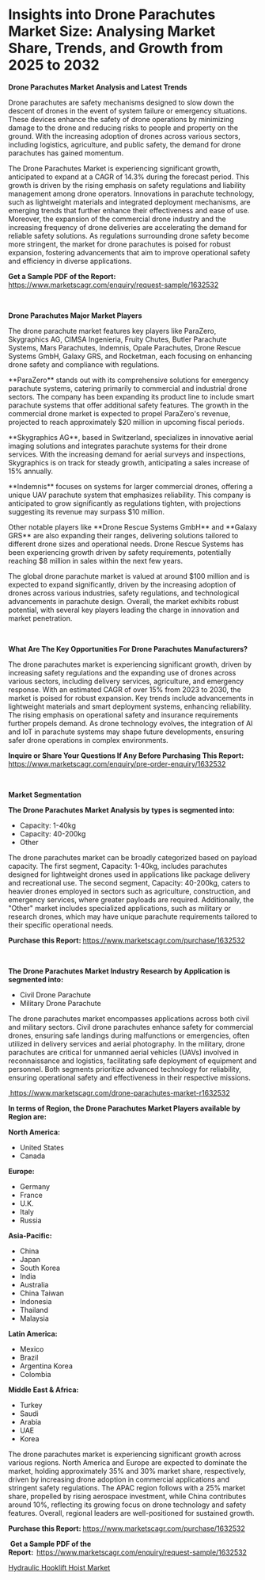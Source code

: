 <p><h1>Insights into Drone Parachutes Market Size: Analysing Market Share, Trends, and Growth from 2025 to 2032</h1></p><p><strong>Drone Parachutes Market Analysis and Latest Trends</strong></p>
<p><p>Drone parachutes are safety mechanisms designed to slow down the descent of drones in the event of system failure or emergency situations. These devices enhance the safety of drone operations by minimizing damage to the drone and reducing risks to people and property on the ground. With the increasing adoption of drones across various sectors, including logistics, agriculture, and public safety, the demand for drone parachutes has gained momentum.</p><p>The Drone Parachutes Market is experiencing significant growth, anticipated to expand at a CAGR of 14.3% during the forecast period. This growth is driven by the rising emphasis on safety regulations and liability management among drone operators. Innovations in parachute technology, such as lightweight materials and integrated deployment mechanisms, are emerging trends that further enhance their effectiveness and ease of use. Moreover, the expansion of the commercial drone industry and the increasing frequency of drone deliveries are accelerating the demand for reliable safety solutions. As regulations surrounding drone safety become more stringent, the market for drone parachutes is poised for robust expansion, fostering advancements that aim to improve operational safety and efficiency in diverse applications.</p></p>
<p><strong>Get a Sample PDF of the Report:&nbsp;</strong> <a href="https://www.marketscagr.com/enquiry/request-sample/1632532?utm_campaign=2623&utm_medium=2&utm_source=Github&utm_content=ia&utm_term=21022025&utm_id=drone-parachutes">https://www.marketscagr.com/enquiry/request-sample/1632532</a></p>
<p>&nbsp;</p>
<p><strong>Drone Parachutes Major Market Players</strong></p>
<p><p>The drone parachute market features key players like ParaZero, Skygraphics AG, CIMSA Ingenieria, Fruity Chutes, Butler Parachute Systems, Mars Parachutes, Indemnis, Opale Parachutes, Drone Rescue Systems GmbH, Galaxy GRS, and Rocketman, each focusing on enhancing drone safety and compliance with regulations.</p><p>**ParaZero** stands out with its comprehensive solutions for emergency parachute systems, catering primarily to commercial and industrial drone sectors. The company has been expanding its product line to include smart parachute systems that offer additional safety features. The growth in the commercial drone market is expected to propel ParaZero's revenue, projected to reach approximately $20 million in upcoming fiscal periods.</p><p>**Skygraphics AG**, based in Switzerland, specializes in innovative aerial imaging solutions and integrates parachute systems for their drone services. With the increasing demand for aerial surveys and inspections, Skygraphics is on track for steady growth, anticipating a sales increase of 15% annually.</p><p>**Indemnis** focuses on systems for larger commercial drones, offering a unique UAV parachute system that emphasizes reliability. This company is anticipated to grow significantly as regulations tighten, with projections suggesting its revenue may surpass $10 million.</p><p>Other notable players like **Drone Rescue Systems GmbH** and **Galaxy GRS** are also expanding their ranges, delivering solutions tailored to different drone sizes and operational needs. Drone Rescue Systems has been experiencing growth driven by safety requirements, potentially reaching $8 million in sales within the next few years.</p><p>The global drone parachute market is valued at around $100 million and is expected to expand significantly, driven by the increasing adoption of drones across various industries, safety regulations, and technological advancements in parachute design. Overall, the market exhibits robust potential, with several key players leading the charge in innovation and market penetration.</p></p>
<p>&nbsp;</p>
<p><strong>What Are The Key Opportunities For Drone Parachutes Manufacturers?</strong></p>
<p><p>The drone parachutes market is experiencing significant growth, driven by increasing safety regulations and the expanding use of drones across various sectors, including delivery services, agriculture, and emergency response. With an estimated CAGR of over 15% from 2023 to 2030, the market is poised for robust expansion. Key trends include advancements in lightweight materials and smart deployment systems, enhancing reliability. The rising emphasis on operational safety and insurance requirements further propels demand. As drone technology evolves, the integration of AI and IoT in parachute systems may shape future developments, ensuring safer drone operations in complex environments.</p></p>
<p><strong>Inquire or Share Your Questions If Any Before Purchasing This Report:</strong> <a href="https://www.marketscagr.com/enquiry/pre-order-enquiry/1632532?utm_campaign=2623&utm_medium=2&utm_source=Github&utm_content=ia&utm_term=21022025&utm_id=drone-parachutes">https://www.marketscagr.com/enquiry/pre-order-enquiry/1632532</a></p>
<p>&nbsp;</p>
<p><strong>Market Segmentation</strong></p>
<p><strong>The Drone Parachutes Market Analysis by types is segmented into:</strong></p>
<p><ul><li>Capacity‎: 1-40kg</li><li>Capacity‎: 40-200kg</li><li>Other</li></ul></p>
<p><p>The drone parachutes market can be broadly categorized based on payload capacity. The first segment, Capacity: 1-40kg, includes parachutes designed for lightweight drones used in applications like package delivery and recreational use. The second segment, Capacity: 40-200kg, caters to heavier drones employed in sectors such as agriculture, construction, and emergency services, where greater payloads are required. Additionally, the "Other" market includes specialized applications, such as military or research drones, which may have unique parachute requirements tailored to their specific operational needs.</p></p>
<p><strong>Purchase this Report:&nbsp;</strong><a href="https://www.marketscagr.com/purchase/1632532?utm_campaign=2623&utm_medium=2&utm_source=Github&utm_content=ia&utm_term=21022025&utm_id=drone-parachutes">https://www.marketscagr.com/purchase/1632532</a></p>
<p>&nbsp;</p>
<p><strong>The Drone Parachutes Market Industry Research by Application is segmented into:</strong></p>
<p><ul><li>Civil Drone Parachute</li><li>Military Drone Parachute</li></ul></p>
<p><p>The drone parachutes market encompasses applications across both civil and military sectors. Civil drone parachutes enhance safety for commercial drones, ensuring safe landings during malfunctions or emergencies, often utilized in delivery services and aerial photography. In the military, drone parachutes are critical for unmanned aerial vehicles (UAVs) involved in reconnaissance and logistics, facilitating safe deployment of equipment and personnel. Both segments prioritize advanced technology for reliability, ensuring operational safety and effectiveness in their respective missions.</p></p>
<p><a href="https://www.marketscagr.com/drone-parachutes-market-r1632532?utm_campaign=2623&utm_medium=2&utm_source=Github&utm_content=ia&utm_term=21022025&utm_id=drone-parachutes">&nbsp;https://www.marketscagr.com/drone-parachutes-market-r1632532</a></p>
<p><strong>In terms of Region, the Drone Parachutes Market Players available by Region are:</strong></p>
<p>
    <p> <strong> North America: </strong>
        <ul>
            <li>United States</li>
            <li>Canada</li>
        </ul>
        </p> 
    <p> <strong> Europe: </strong>
        <ul>
            <li>Germany</li>
            <li>France</li>
            <li>U.K.</li>
            <li>Italy</li>
            <li>Russia</li>
        </ul>
        </p> 
    <p> <strong> Asia-Pacific: </strong>
        <ul>
            <li>China</li>
            <li>Japan</li>
            <li>South Korea</li>
            <li>India</li>
            <li>Australia</li>
            <li>China Taiwan</li>
            <li>Indonesia</li>
            <li>Thailand</li>
            <li>Malaysia</li>
        </ul>
        </p> 
    <p> <strong> Latin America: </strong>
        <ul>
            <li>Mexico</li>
            <li>Brazil</li>
            <li>Argentina Korea</li>
            <li>Colombia</li>
        </ul>
        </p> 
    <p> <strong> Middle East & Africa: </strong>
        <ul>
            <li>Turkey</li>
            <li>Saudi</li>
            <li>Arabia</li>
            <li>UAE</li>
            <li>Korea</li>
        </ul>
    </p>
    </p>
<p><p>The drone parachutes market is experiencing significant growth across various regions. North America and Europe are expected to dominate the market, holding approximately 35% and 30% market share, respectively, driven by increasing drone adoption in commercial applications and stringent safety regulations. The APAC region follows with a 25% market share, propelled by rising aerospace investment, while China contributes around 10%, reflecting its growing focus on drone technology and safety features. Overall, regional leaders are well-positioned for sustained growth.</p></p>
<p><strong>Purchase this Report: </strong><a href="https://www.marketscagr.com/purchase/1632532?utm_campaign=2623&utm_medium=2&utm_source=Github&utm_content=ia&utm_term=21022025&utm_id=drone-parachutes">https://www.marketscagr.com/purchase/1632532</a></p>
<p>&nbsp;<strong>Get a Sample PDF of the Report:&nbsp;&nbsp;</strong><a href="https://www.marketscagr.com/enquiry/request-sample/1632532?utm_campaign=2623&utm_medium=2&utm_source=Github&utm_content=ia&utm_term=21022025&utm_id=drone-parachutes">https://www.marketscagr.com/enquiry/request-sample/1632532</a></p>
<p><strong></strong></p>
<p><p><a href="https://github.com/xtysizov/Market-Research-Report-List-1/blob/main/hydraulic-hooklift-hoist-market.md?utm_campaign=2623&utm_medium=2&utm_source=Github&utm_content=ia&utm_term=21022025&utm_id=drone-parachutes">Hydraulic Hooklift Hoist Market</a></p></p>